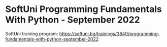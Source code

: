 # SoftUni Programming Fundamentals With Python - September 2022




SoftUni training program: https://softuni.bg/trainings/3840/programming-fundamentals-with-python-september-2022

<img src="https://komarev.com/ghpvc/?username=AsenAsenov1&style=flat-square&color=blue" alt=""/>
